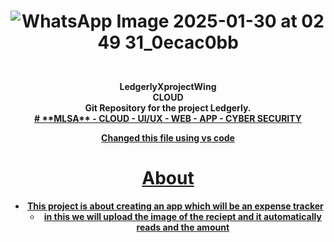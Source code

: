 <div align ="center">

  <h1 style="border-bottom: none">
    <b>

![WhatsApp Image 2025-01-30 at 02 49 31_0ecac0bb](https://github.com/user-attachments/assets/1eb69113-453e-43b2-890c-a2bb2073cb00)
</h1>
<br>
LedgerlyXprojectWing
<br>
CLOUD
<br>
Git Repository for the project Ledgerly.
<br>
<body>
  <a href="https://www.google.com/url?sa=i&url=https%3A%2F%2Fblog.codewithdan.com%2Fdocker-for-developers-understanding-the-core-concepts%2F&psig=AOvVaw0nUyD__nhdFR1zEg_im22R&ust=1738345982618000&source=images&cd=vfe&opi=89978449&ved=0CBQQjRxqFwoTCMD4mcuBnosDFQAAAAAdAAAAABAE">
</body>
# **MLSA**
- CLOUD
- UI/UX
- WEB
- APP
- CYBER SECURITY
  
 Changed this file using vs code

# **About**
- This project is about creating an app which will be an expense tracker
  <br>
   - in this we will upload the image of the reciept and it automatically reads and the amount
